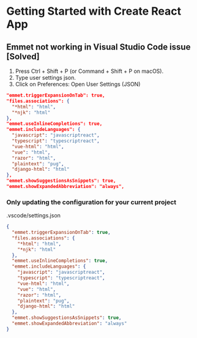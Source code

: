 # Getting Started with Create React App

## Emmet not working in Visual Studio Code issue [Solved]

1. Press Ctrl + Shift + P (or Command + Shift + P on macOS).
2. Type user settings json.
3. Click on Preferences: Open User Settings (JSON)

```json
"emmet.triggerExpansionOnTab": true,
"files.associations": {
  "*html": "html",
  "*njk": "html"
},
"emmet.useInlineCompletions": true,
"emmet.includeLanguages": {
  "javascript": "javascriptreact",
  "typescript": "typescriptreact",
  "vue-html": "html",
  "vue": "html",
  "razor": "html",
  "plaintext": "pug",
  "django-html": "html"
},
"emmet.showSuggestionsAsSnippets": true,
"emmet.showExpandedAbbreviation": "always",

```

### Only updating the configuration for your current project

.vscode/settings.json

```json
{
  "emmet.triggerExpansionOnTab": true,
  "files.associations": {
    "*html": "html",
    "*njk": "html"
  },
  "emmet.useInlineCompletions": true,
  "emmet.includeLanguages": {
    "javascript": "javascriptreact",
    "typescript": "typescriptreact",
    "vue-html": "html",
    "vue": "html",
    "razor": "html",
    "plaintext": "pug",
    "django-html": "html"
  },
  "emmet.showSuggestionsAsSnippets": true,
  "emmet.showExpandedAbbreviation": "always"
}
```
